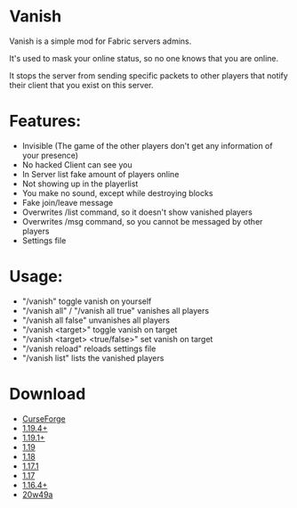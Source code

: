 # Vanish
Vanish is a simple mod for Fabric servers admins.

It's used to mask your online status, so no one knows that you are online.

It stops the server from sending specific packets to other players that notify their client that you exist on this server.

# Features:
- Invisible (The game of the other players don't get any information of your presence)
- No hacked Client can see you
- In Server list fake amount of players online
- Not showing up in the playerlist
- You make no sound, except while destroying blocks
- Fake join/leave message
- Overwrites /list command, so it doesn't show vanished players
- Overwrites /msg command, so you cannot be messaged by other players
- Settings file

# Usage:
- "/vanish" toggle vanish on yourself
- "/vanish all" / "/vanish all true" vanishes all players
- "/vanish all false" unvanishes all players
- "/vanish &lt;target&gt;" toggle vanish on target
- "/vanish &lt;target&gt; &lt;true/false&gt;" set vanish on target
- "/vanish reload" reloads settings file
- "/vanish list" lists the vanished players

# Download
- [CurseForge](https://www.curseforge.com/minecraft/mc-mods/vanish)
- [1.19.4+](https://github.com/123456687548/vanish/releases/tag/1.19.4%2B_1.4.3)
- [1.19.1+](https://github.com/123456687548/vanish/releases/tag/1.19.1_1.4.3)
- [1.19](https://github.com/123456687548/vanish/releases/tag/1.19%2B_1.4.1)
- [1.18](https://github.com/123456687548/vanish/releases/tag/1.18_1.3.0)
- [1.17.1](https://github.com/123456687548/vanish/releases/tag/1.17.1_1.2.6)
- [1.17](https://github.com/123456687548/vanish/releases/tag/1.17_1.2.6)
- [1.16.4+](https://github.com/123456687548/vanish/releases/tag/1.16.4+_1.2.4)
- [20w49a](https://github.com/123456687548/vanish/releases/tag/20w49a_1.2.2)
